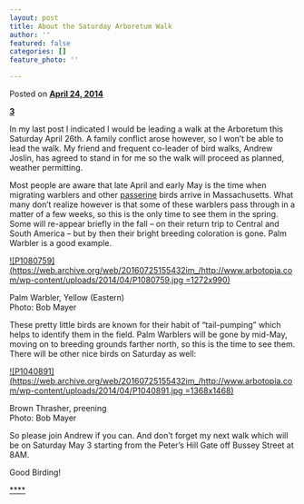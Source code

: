 ```yaml
---
layout: post
title: About the Saturday Arboretum Walk
author: ''
featured: false
categories: []
feature_photo: ''

---
```


Posted on [**April 24, 2014**](https://web.archive.org/web/20160725155432/http://www.arbotopia.com/about-the-saturday-arboretum-walk/ "6:32 pm")

[**3**](https://web.archive.org/web/20160725155432/http://www.arbotopia.com/2014/04/# "View more services")

In my last post I indicated I would be leading a walk at the Arboretum this Saturday April 26th. A family conflict arose however, so I won’t be able to lead the walk. My friend and frequent co-leader of bird walks, Andrew Joslin, has agreed to stand in for me so the walk will proceed as planned, weather permitting.

Most people are aware that late April and early May is the time when migrating warblers and other [passerine](https://web.archive.org/web/20160725155432/http://en.wikipedia.org/wiki/Passerine "passerine") birds arrive in Massachusetts. What many don’t realize however is that some of these warblers pass through in a matter of a few weeks, so this is the only time to see them in the spring. Some will re-appear briefly in the fall – on their return trip to Central and South America – but by then their bright breeding coloration is gone. Palm Warbler is a good example.

[![P1080759](https://web.archive.org/web/20160725155432im_/http://www.arbotopia.com/wp-content/uploads/2014/04/P1080759.jpg =1272x990)](https://web.archive.org/web/20160725155432/http://www.arbotopia.com/wp-content/uploads/2014/04/P1080759.jpg)

Palm Warbler, Yellow (Eastern)  
Photo: Bob Mayer

These pretty little birds are known for their habit of “tail-pumping” which helps to identify them in the field. Palm Warblers will be gone by mid-May, moving on to breeding grounds farther north, so this is the time to see them. There will be other nice birds on Saturday as well:

[![P1040891](https://web.archive.org/web/20160725155432im_/http://www.arbotopia.com/wp-content/uploads/2014/04/P1040891.jpg =1368x1468)](https://web.archive.org/web/20160725155432/http://www.arbotopia.com/wp-content/uploads/2014/04/P1040891.jpg)

Brown Thrasher, preening  
Photo: Bob Mayer

So please join Andrew if you can. And don’t forget my next walk which will be on Saturday May 3 starting from the Peter’s Hill Gate off Bussey Street at 8AM.

Good Birding!

[****](https://web.archive.org/web/20160725155432/http://www.arbotopia.com/2014/04/#)